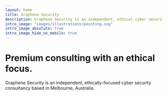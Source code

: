```yaml
---
layout: home
title: Graphene Security
description: Graphene Security is an independent, ethical cyber security consultancy based in Melbourne, Australia.
intro_image: "images/illustrations/pointing.svg"
intro_image_absolute: true
intro_image_hide_on_mobile: true
---
```


# Premium consulting with an ethical focus.

Graphene Security is an independent, ethically-focused cyber security consultancy based in Melbourne, Australia.

